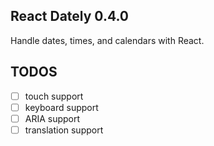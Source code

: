 ## React Dately 0.4.0

Handle dates, times, and calendars with React.

## TODOS

- [ ] touch support
- [ ] keyboard support
- [ ] ARIA support
- [ ] translation support